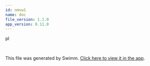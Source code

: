 ```yaml
---
id: nmvw1
name: doc
file_version: 1.1.0
app_version: 0.11.0
---
```


pl

<br/>

This file was generated by Swimm. [Click here to view it in the app](https://swimm-web-app.web.app/repos/Z2l0aHViJTNBJTNBdGVzdC1naXRodWItYXBwJTNBJTNBc3dpbW1pbw==/docs/nmvw1).